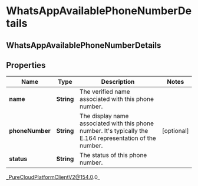 # WhatsAppAvailablePhoneNumberDetails

## WhatsAppAvailablePhoneNumberDetails

## Properties

|Name | Type | Description | Notes|
|------------ | ------------- | ------------- | -------------|
| **name** | **String** | The verified name associated with this phone number. | |
| **phoneNumber** | **String** | The display name associated with this phone number. It&#39;s typically the E.164 representation of the number. | [optional] |
| **status** | **String** | The status of this phone number. | |



_PureCloudPlatformClientV2@154.0.0_
